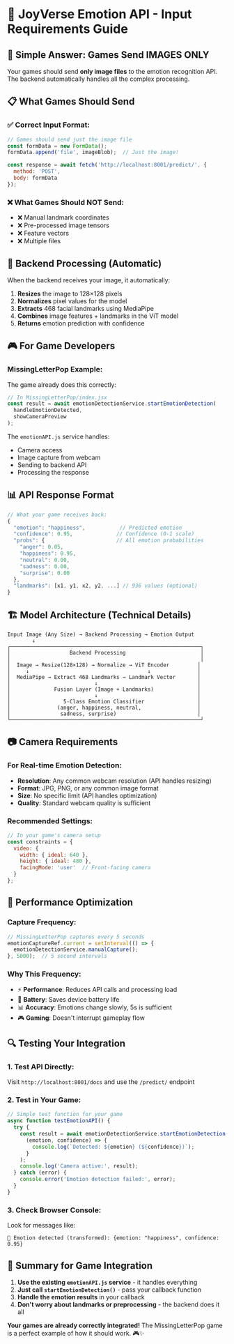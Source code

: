 # 📸 JoyVerse Emotion API - Input Requirements Guide

## 🎯 **Simple Answer: Games Send IMAGES ONLY**

Your games should send **only image files** to the emotion recognition API. The backend automatically handles all the complex processing.

## 📋 **What Games Should Send**

### ✅ **Correct Input Format:**
```javascript
// Games should send just the image file
const formData = new FormData();
formData.append('file', imageBlob);  // Just the image!

const response = await fetch('http://localhost:8001/predict/', {
  method: 'POST',
  body: formData
});
```

### ❌ **What Games Should NOT Send:**
- ❌ Manual landmark coordinates
- ❌ Pre-processed image tensors
- ❌ Feature vectors
- ❌ Multiple files

## 🔧 **Backend Processing (Automatic)**

When the backend receives your image, it automatically:

1. **Resizes** the image to 128×128 pixels
2. **Normalizes** pixel values for the model
3. **Extracts** 468 facial landmarks using MediaPipe
4. **Combines** image features + landmarks in the ViT model
5. **Returns** emotion prediction with confidence

## 🎮 **For Game Developers**

### **MissingLetterPop Example:**
The game already does this correctly:
```javascript
// In MissingLetterPop/index.jsx
const result = await emotionDetectionService.startEmotionDetection(
  handleEmotionDetected,
  showCameraPreview
);
```

The `emotionAPI.js` service handles:
- Camera access
- Image capture from webcam
- Sending to backend API
- Processing the response

## 📊 **API Response Format**

```javascript
// What your game receives back:
{
  "emotion": "happiness",           // Predicted emotion
  "confidence": 0.95,              // Confidence (0-1 scale)
  "probs": {                       // All emotion probabilities
    "anger": 0.05,
    "happiness": 0.95,
    "neutral": 0.00,
    "sadness": 0.00,
    "surprise": 0.00
  },
  "landmarks": [x1, y1, x2, y2, ...] // 936 values (optional)
}
```

## 🏗️ **Model Architecture (Technical Details)**

```
Input Image (Any Size) → Backend Processing → Emotion Output
        ↓
┌─────────────────────────────────────────────────────────────┐
│                   Backend Processing                        │
│                                                             │
│  Image → Resize(128×128) → Normalize → ViT Encoder         │
│     ↓                                      ↓               │
│  MediaPipe → Extract 468 Landmarks → Landmark Vector       │
│                           ↓                                │
│              Fusion Layer (Image + Landmarks)              │
│                           ↓                                │
│                 5-Class Emotion Classifier                 │
│               (anger, happiness, neutral,                  │
│                sadness, surprise)                          │
└─────────────────────────────────────────────────────────────┘
```

## 📷 **Camera Requirements**

### **For Real-time Emotion Detection:**
- **Resolution**: Any common webcam resolution (API handles resizing)
- **Format**: JPG, PNG, or any common image format
- **Size**: No specific limit (API handles optimization)
- **Quality**: Standard webcam quality is sufficient

### **Recommended Settings:**
```javascript
// In your game's camera setup
const constraints = {
  video: {
    width: { ideal: 640 },
    height: { ideal: 480 },
    facingMode: 'user'  // Front-facing camera
  }
};
```

## 🚀 **Performance Optimization**

### **Capture Frequency:**
```javascript
// MissingLetterPop captures every 5 seconds
emotionCaptureRef.current = setInterval(() => {
  emotionDetectionService.manualCapture();
}, 5000);  // 5 second intervals
```

### **Why This Frequency:**
- ⚡ **Performance**: Reduces API calls and processing load
- 🔋 **Battery**: Saves device battery life
- 📊 **Accuracy**: Emotions change slowly, 5s is sufficient
- 🎮 **Gaming**: Doesn't interrupt gameplay flow

## 🔍 **Testing Your Integration**

### **1. Test API Directly:**
Visit `http://localhost:8001/docs` and use the `/predict/` endpoint

### **2. Test in Your Game:**
```javascript
// Simple test function for your game
async function testEmotionAPI() {
  try {
    const result = await emotionDetectionService.startEmotionDetection(
      (emotion, confidence) => {
        console.log(`Detected: ${emotion} (${confidence})`);
      }
    );
    console.log('Camera active:', result);
  } catch (error) {
    console.error('Emotion detection failed:', error);
  }
}
```

### **3. Check Browser Console:**
Look for messages like:
```
🎯 Emotion detected (transformed): {emotion: "happiness", confidence: 0.95}
```

## 📝 **Summary for Game Integration**

1. **Use the existing `emotionAPI.js` service** - it handles everything
2. **Just call `startEmotionDetection()`** - pass your callback function
3. **Handle the emotion results** in your callback
4. **Don't worry about landmarks or preprocessing** - the backend does it all

**Your games are already correctly integrated!** The MissingLetterPop game is a perfect example of how it should work. 🎮✨
